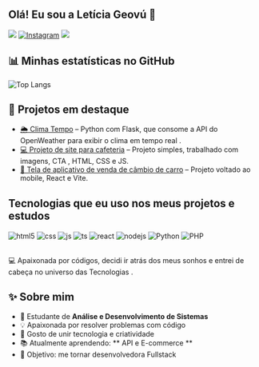 ## Olá! Eu sou a Letícia Geovú 👋

[<img src="https://img.shields.io/badge/LinkedIn-0077B5?style=for-the-badge&logo=linkedin&logoColor=white" />](https://www.linkedin.com/in/leticia-geov%C3%BA-1a8386197/)
[![Instagram](https://img.shields.io/badge/Instagram-E4405F?style=for-the-badge&logo=instagram&logoColor=white)](https://www.instagram.com/heylelegeovu/)
 <a href = "mailto:leticiageovu@gmail.com"><img src="https://img.shields.io/badge/-Gmail-%23333?style=for-the-badge&logo=gmail&logoColor=white" target="_blank"></a>

## 📊 Minhas estatísticas no GitHub
![Top Langs](https://github-readme-stats.vercel.app/api/top-langs/?username=leticiageovu&layout=compact&theme=radical)

## 🚀 Projetos em destaque
- [🌦️ Clima Tempo](https://github.com/Leticiageovu/Flask-OpenWeather) – Python com Flask, que consome a API do OpenWeather para exibir o clima em tempo real .
- [💻 Projeto de site para cafeteria](https://github.com/Leticiageovu/monte-seu-caf--da-manh-) – Projeto simples, trabalhado com imagens, CTA , HTML, CSS e  JS.  
- [🚗 Tela de aplicativo de venda de câmbio de carro](https://github.com/Leticiageovu/Project-React-Vite-) – Projeto voltado ao mobile, React e Vite.

## Tecnologias que eu uso nos meus projetos e estudos

<div style="display: inline_block">
  <img align="center" alt="html5" src="https://img.shields.io/badge/HTML5-E34F26?style=for-the-badge&logo=html5&logoColor=white" />
  <img align="center" alt="css" src="https://img.shields.io/badge/CSS3-1572B6?style=for-the-badge&logo=css3&logoColor=white" />
  <img align="center" alt="js" src="https://img.shields.io/badge/JavaScript-F7DF1E?style=for-the-badge&logo=javascript&logoColor=black" />
  <img align="center" alt="ts" src="https://img.shields.io/badge/TypeScript-007ACC?style=for-the-badge&logo=typescript&logoColor=white" />
  <img align="center" alt="react" src="https://img.shields.io/badge/React-20232A?style=for-the-badge&logo=react&logoColor=61DAFB" />
  <img align="center" alt="nodejs" src="https://img.shields.io/badge/Node.js-43853D?style=for-the-badge&logo=node.js&logoColor=white" />
  <img align="center" alt="Python"  src="https://img.shields.io/badge/python-3670A0?style=for-the-badge&logo=python&logoColor=ffdd54" />
  <img align="center" alt="PHP"  src="https://img.shields.io/badge/PHP-777BB4?logo=php&logoColor=white" />
</div><br/>

💻 Apaixonada por códigos, decidi ir atrás dos meus sonhos e entrei de cabeça no universo das Tecnologias .

## ✨ Sobre mim
- 🚀 Estudante de **Análise e Desenvolvimento de Sistemas**  
- 💡 Apaixonada por resolver problemas com código  
- 🎨 Gosto de unir tecnologia e criatividade  
- 📚 Atualmente aprendendo: ** API e E-commerce **  
- 🎯 Objetivo: me tornar desenvolvedora Fullstack

